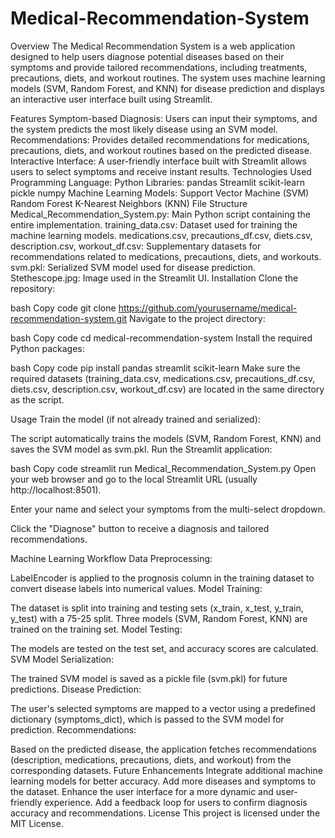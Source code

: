 # Medical-Recommendation-System

Overview
The Medical Recommendation System is a web application designed to help users diagnose potential diseases based on their symptoms and provide tailored recommendations, including treatments, precautions, diets, and workout routines. The system uses machine learning models (SVM, Random Forest, and KNN) for disease prediction and displays an interactive user interface built using Streamlit.

Features
Symptom-based Diagnosis: Users can input their symptoms, and the system predicts the most likely disease using an SVM model.
Recommendations: Provides detailed recommendations for medications, precautions, diets, and workout routines based on the predicted disease.
Interactive Interface: A user-friendly interface built with Streamlit allows users to select symptoms and receive instant results.
Technologies Used
Programming Language: Python
Libraries:
pandas
Streamlit
scikit-learn
pickle
numpy
Machine Learning Models:
Support Vector Machine (SVM)
Random Forest
K-Nearest Neighbors (KNN)
File Structure
Medical_Recommendation_System.py: Main Python script containing the entire implementation.
training_data.csv: Dataset used for training the machine learning models.
medications.csv, precautions_df.csv, diets.csv, description.csv, workout_df.csv: Supplementary datasets for recommendations related to medications, precautions, diets, and workouts.
svm.pkl: Serialized SVM model used for disease prediction.
Stethescope.jpg: Image used in the Streamlit UI.
Installation
Clone the repository:

bash
Copy code
git clone https://github.com/yourusername/medical-recommendation-system.git
Navigate to the project directory:

bash
Copy code
cd medical-recommendation-system
Install the required Python packages:

bash
Copy code
pip install pandas streamlit scikit-learn
Make sure the required datasets (training_data.csv, medications.csv, precautions_df.csv, diets.csv, description.csv, workout_df.csv) are located in the same directory as the script.

Usage
Train the model (if not already trained and serialized):

The script automatically trains the models (SVM, Random Forest, KNN) and saves the SVM model as svm.pkl.
Run the Streamlit application:

bash
Copy code
streamlit run Medical_Recommendation_System.py
Open your web browser and go to the local Streamlit URL (usually http://localhost:8501).

Enter your name and select your symptoms from the multi-select dropdown.

Click the "Diagnose" button to receive a diagnosis and tailored recommendations.

Machine Learning Workflow
Data Preprocessing:

LabelEncoder is applied to the prognosis column in the training dataset to convert disease labels into numerical values.
Model Training:

The dataset is split into training and testing sets (x_train, x_test, y_train, y_test) with a 75-25 split.
Three models (SVM, Random Forest, KNN) are trained on the training set.
Model Testing:

The models are tested on the test set, and accuracy scores are calculated.
SVM Model Serialization:

The trained SVM model is saved as a pickle file (svm.pkl) for future predictions.
Disease Prediction:

The user's selected symptoms are mapped to a vector using a predefined dictionary (symptoms_dict), which is passed to the SVM model for prediction.
Recommendations:

Based on the predicted disease, the application fetches recommendations (description, medications, precautions, diets, and workout) from the corresponding datasets.
Future Enhancements
Integrate additional machine learning models for better accuracy.
Add more diseases and symptoms to the dataset.
Enhance the user interface for a more dynamic and user-friendly experience.
Add a feedback loop for users to confirm diagnosis accuracy and recommendations.
License
This project is licensed under the MIT License.

